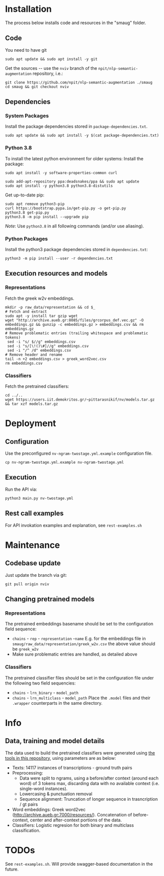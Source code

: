 # Installation
The process below installs code and resources in the "smaug" folder.

## Code
You need to have git
```
sudo apt update && sudo apt install -y git
```

Get the sources -- use the `nviv` branch of the `npit/nlp-semantic-augmentation` repository, i.e.:
```
git clone https://github.com/npit/nlp-semantic-augmentation ./smaug 
cd smaug && git checkout nviv
```


## Dependencies
### System Packages
Install the package dependencies stored in `package-dependencies.txt`.
```
sudo apt update && sudo apt install -y $(cat package-dependencies.txt)
```

### Python 3.8
To install the latest python environment for older systems:
Install the package:
```
sudo apt install -y software-properties-common curl

sudo add-apt-repository ppa:deadsnakes/ppa && sudo apt update
sudo apt install -y python3.8 python3.8-distutils
```
Get up-to-date pip:
```
sudo apt remove python3-pip
curl https://bootstrap.pypa.io/get-pip.py -o get-pip.py
python3.8 get-pip.py
python3.8 -m pip install --upgrade pip

```
*Note*: Use `python3.8` in all following commands (and/or use aliasing).

### Python Packages
Install the python3 package dependencies stored in `dependencies.txt`:
```
python3 -m pip install --user -r dependencies.txt
```


## Execution resources and models

### Representations
Fetch the greek w2v embeddings.
```
mkdir -p raw_data/representation && cd $_
# Fetch and extract
sudo apt -y install tar gzip wget
wget "http://archive.aueb.gr:8085/files/grcorpus_def.vec.gz" -O embeddings.gz && gunzip -c embeddings.gz > embeddings.csv && rm embeddings.gz
# Remove problematic entries (trailing whitespace and problematic tokens)
 sed -i "s/ $//g" embeddings.csv
 sed -i "s/[\!()\#]//g" embeddings.csv
 sed -i "/^ /d" embeddings.csv
# Remove header and rename
tail -n +2 embeddings.csv > greek_word2vec.csv
rm embeddings.csv
```

### Classifiers
Fetch the pretrained classifiers:
```
cd ../..
wget https://users.iit.demokritos.gr/~pittarasnikif/nv/models.tar.gz && tar xzf models.tar.gz
```


# Deployment
## Configuration
Use the preconfigured `nv-ngram-twostage.yml.example` configuration file.
```
cp nv-ngram-twostage.yml.example nv-ngram-twostage.yml
```
## Execution
Run the API via:

```
python3 main.py nv-twostage.yml
```

## Rest call examples
For API invokation examples and explanation, see `rest-examples.sh`

# Maintenance
## Codebase update
Just update the branch via git:
```
git pull origin nviv
```

## Changing pretrained models

### Representations
The pretrained embeddings basename should be set to the configuration field sequence:
- `chains` - `rep` - `representation` -`name`
   E.g. for the embeddings file in `smaug/raw_data/representation/greek_w2v.csv` the above value should be `greek_w2v`
- Make sure problematic entries are handled, as detailed above

### Classifiers
The pretrained classifier files should be set in the configuration file under the following two field sequencies:
- `chains` - `lrn_binary` - `model_path`
- `chains` - `lrn_multiclass` - `model_path`
Place the `.model` files and their `.wrapper` counterparts in the same directory.

# Info
## Data, training and model details
The data used to build the pretrained classifiers were generated using [the tools in this repository](https://gitlab.com/npit/word-level-transcription-classification), using parameters are as below:
- Texts: 14117 instances of transcriptions - ground truth pairs
- Preprocessing:
   - Data were split to ngrams, using a before/after context (around each word) of 3 tokens max, discarding data with no available context (i.e. single-word instances).
   - Lowercasing & punctuation removal
   - Sequence alignment: Truncation of longer sequence in trasncription / gt pairs
- Word embeddings: Greek word2vec (http://archive.aueb.gr:7000/resources/). Concatenation of before-context, center and after-context portions of the data.
- Classifiers: Logistic regresion for both binary and multiclass classification.

# TODOs
See `rest-examples.sh`. Will provide swagger-based documentation in the future.
